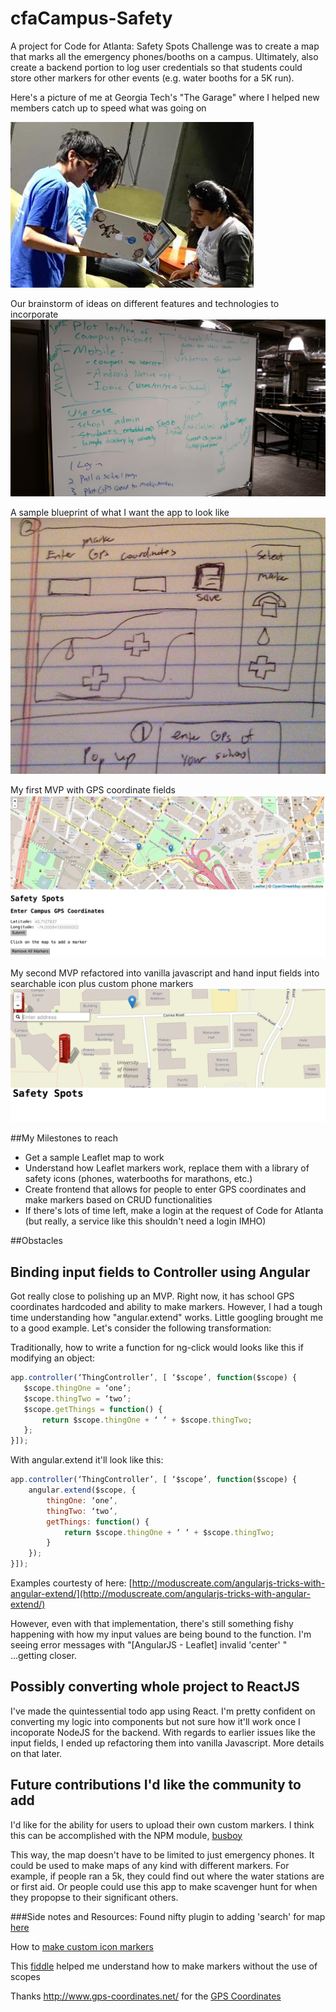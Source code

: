 # cfaCampus-Safety
A project for Code for Atlanta: Safety Spots
Challenge was to create a map that marks all the emergency phones/booths on a campus. Ultimately, also create a backend portion to log user credentials so that students could store other markers for other events (e.g. water booths for a 5K run).


Here's a picture of me at Georgia Tech's "The Garage" where I helped new members catch up to speed what was going on

[![picture](src/img/thegarage.jpg)](https://www.facebook.com/codeforatlanta/photos/a.965856256801736.1073741827.134637019923668/1142606072460086/?type=3&theater)


Our brainstorm of ideas on different features and technologies to incorporate
![picture](src/img/brainstorm.jpg)

A sample blueprint of what I want the app to look like
![picture](src/img/blueprint.jpg)

My first MVP with GPS coordinate fields
![picture](src/img/mvp1.png)

My second MVP refactored into vanilla javascript and hand input fields into searchable icon plus custom phone markers
![picture](src/img/mvp2.png)


##My Milestones to reach
* Get a sample Leaflet map to work
* Understand how Leaflet markers work, replace them with a library of safety icons (phones, waterbooths for marathons, etc.)
* Create frontend that allows for people to enter GPS coordinates and make markers based on CRUD functionalities
* If there's lots of time left, make a login at the request of Code for Atlanta (but really, a service like this shouldn't need a login IMHO)


##Obstacles
## Binding input fields to Controller using Angular
Got really close to polishing up an MVP. Right now, it has school GPS coordinates hardcoded and ability to make markers. However, I had a tough time understanding how "angular.extend" works. Little googling brought me to a good example. Let's consider the following transformation:

Traditionally, how to write a function for ng-click would looks like this if modifying an object:

```js
app.controller(‘ThingController’, [ ‘$scope’, function($scope) {
   $scope.thingOne = ‘one’;
   $scope.thingTwo = ‘two’;
   $scope.getThings = function() { 
       return $scope.thingOne + ‘ ‘ + $scope.thingTwo; 
   };
}]);
```
With angular.extend it'll look like this:

```js
app.controller(‘ThingController’, [ ‘$scope’, function($scope) {
    angular.extend($scope, {
        thingOne: ‘one’,
        thingTwo: ‘two’,
        getThings: function() { 
            return $scope.thingOne + ‘ ‘ + $scope.thingTwo; 
        }
    });
}]);
```

Examples courtesty of here: [http://moduscreate.com/angularjs-tricks-with-angular-extend/](http://moduscreate.com/angularjs-tricks-with-angular-extend/)

However, even with that implementation, there's still something fishy happening with how my input values are being bound to the function. I'm seeing error messages with "[AngularJS - Leaflet]  invalid 'center' " ...getting closer.

## Possibly converting whole project to ReactJS
I've made the quintessential todo app using React. I'm pretty confident on converting my logic into components but not sure how it'll work once I incoporate NodeJS for the backend. With regards to earlier issues like the input fields, I ended up refactoring them into vanilla Javascript. More details on that later.

## Future contributions I'd like the community to add
I'd like for the ability for users to upload their own custom markers. I think this can be accomplished with the NPM module, [busboy](https://www.npmjs.com/package/busboy)

This way, the map doesn't have to be limited to just emergency phones. It could be used to make maps of any kind with different markers. For example, if people ran a 5k, they could find out where the water stations are or first aid. Or people could use this app to make scavenger hunt for when they propopse to their significant others.

###Side notes and Resources:
Found nifty plugin to adding 'search' for map [here](https://github.com/smeijer/L.GeoSearch)

How to [make custom icon markers](http://leafletjs.com/examples/custom-icons/)

This [fiddle](http://jsfiddle.net/kedar2a/5VLJU/8/) helped me understand how to make markers without the use of scopes

Thanks http://www.gps-coordinates.net/ for the [GPS Coordinates](http://www.gps-coordinates.net/)
